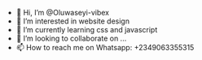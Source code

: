 - 👋 Hi, I’m @Oluwaseyi-vibex
- 👀 I’m interested in website design
- 🌱 I’m currently learning css and javascript
- 💞️ I’m looking to collaborate on ...
- 📫 How to reach me on Whatsapp: +2349063355315 

<!---
Oluwaseyi-vibex/Oluwaseyi-vibex is a ✨ special ✨ repository because its `README.md` (this file) appears on your GitHub profile.
You can click the Preview link to take a look at your changes.
--->
